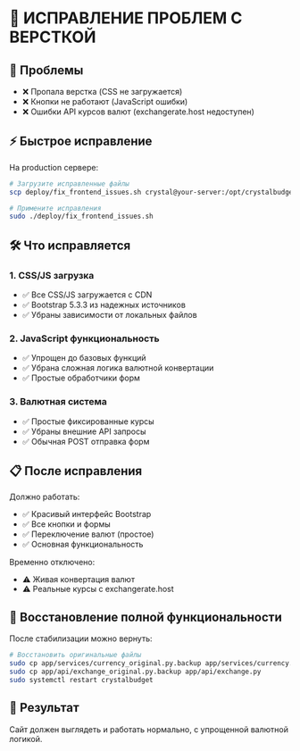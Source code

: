 # 🎨 ИСПРАВЛЕНИЕ ПРОБЛЕМ С ВЕРСТКОЙ

## 🚨 Проблемы
- ❌ Пропала верстка (CSS не загружается)
- ❌ Кнопки не работают (JavaScript ошибки)
- ❌ Ошибки API курсов валют (exchangerate.host недоступен)

## ⚡ Быстрое исправление

На production сервере:

```bash
# Загрузите исправленные файлы
scp deploy/fix_frontend_issues.sh crystal@your-server:/opt/crystalbudget/crystall-budget/deploy/

# Примените исправления
sudo ./deploy/fix_frontend_issues.sh
```

## 🛠 Что исправляется

### 1. CSS/JS загрузка
- ✅ Все CSS/JS загружается с CDN
- ✅ Bootstrap 5.3.3 из надежных источников
- ✅ Убраны зависимости от локальных файлов

### 2. JavaScript функциональность  
- ✅ Упрощен до базовых функций
- ✅ Убрана сложная логика валютной конвертации
- ✅ Простые обработчики форм

### 3. Валютная система
- ✅ Простые фиксированные курсы
- ✅ Убраны внешние API запросы
- ✅ Обычная POST отправка форм

## 📋 После исправления

Должно работать:
- ✅ Красивый интерфейс Bootstrap
- ✅ Все кнопки и формы
- ✅ Переключение валют (простое)
- ✅ Основная функциональность

Временно отключено:
- ⚠️ Живая конвертация валют
- ⚠️ Реальные курсы с exchangerate.host

## 🔄 Восстановление полной функциональности

После стабилизации можно вернуть:

```bash
# Восстановить оригинальные файлы
sudo cp app/services/currency_original.py.backup app/services/currency.py
sudo cp app/api/exchange_original.py.backup app/api/exchange.py
sudo systemctl restart crystalbudget
```

## 🎯 Результат

Сайт должен выглядеть и работать нормально, с упрощенной валютной логикой.